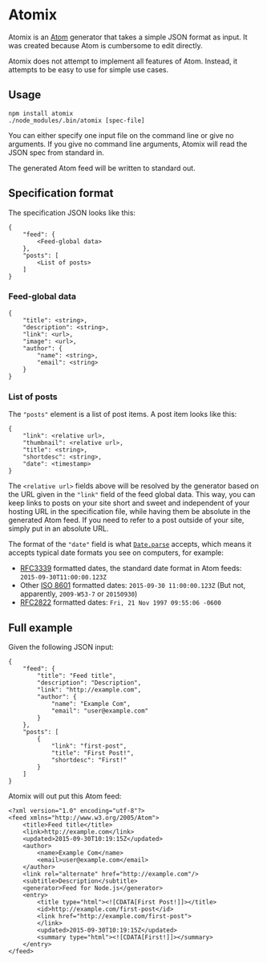 Atomix
======

Atomix is an [Atom][atom] generator that takes a simple JSON format as input. It
was created because Atom is cumbersome to edit directly.

Atomix does not attempt to implement all features of Atom. Instead, it attempts
to be easy to use for simple use cases.

[atom]: https://en.wikipedia.org/wiki/Atom_%28standard%29

Usage
-----

    npm install atomix
    ./node_modules/.bin/atomix [spec-file]

You can either specify one input file on the command line or give no arguments.
If you give no command line arguments, Atomix will read the JSON spec from
standard in.

The generated Atom feed will be written to standard out.

Specification format
--------------------

The specification JSON looks like this:

	{
		"feed": {
			<Feed-global data>
		},
		"posts": [
			<List of posts>
		]
	}

### Feed-global data ###

	{
		"title": <string>,
		"description": <string>,
		"link": <url>,
		"image": <url>,
		"author": {
			"name": <string>,
			"email": <string>
		}
	}

### List of posts ###

The `"posts"` element is a list of post items. A post item looks like this:

	{
		"link": <relative url>,
		"thumbnail": <relative url>,
		"title": <string>,
		"shortdesc": <string>,
		"date": <timestamp>
	}

The `<relative url>` fields above will be resolved by the generator based on the
URL given in the `"link"` field of the feed global data. This way, you can keep
links to posts on your site short and sweet and independent of your hosting URL
in the specification file, while having them be absolute in the generated Atom
feed. If you need to refer to a post outside of your site, simply put in an
absolute URL.

The format of the `"date"` field is what [`Date.parse`][date.parse] accepts,
which means it accepts typical date formats you see on computers, for example:

 * [RFC3339][rfc3339] formatted dates, the standard date format in Atom feeds:
  `2015-09-30T11:00:00.123Z`
 * Other [ISO 8601][iso8601] formatted dates: `2015-09-30 11:00:00.123Z`
   (But not, apparently, `2009-W53-7` or `20150930`)
 * [RFC2822][rfc2822] formatted dates: `Fri, 21 Nov 1997 09:55:06 -0600`

[date.parse]: https://developer.mozilla.org/en-US/docs/Web/JavaScript/Reference/Global_Objects/Date/parse
[rfc2822]: http://tools.ietf.org/html/rfc2822#page-14
[rfc3339]: https://www.ietf.org/rfc/rfc3339.txt
[iso8601]: https://xkcd.com/1179/

Full example
------------

Given the following JSON input:

	{
		"feed": {
			"title": "Feed title",
			"description": "Description",
			"link": "http://example.com",
			"author": {
				"name": "Example Com",
				"email": "user@example.com"
			}
		},
		"posts": [
			{
				"link": "first-post",
				"title": "First Post!",
				"shortdesc": "First!"
			}
		]
	}

Atomix will out put this Atom feed:

	<?xml version="1.0" encoding="utf-8"?>
	<feed xmlns="http://www.w3.org/2005/Atom">
		<title>Feed title</title>
		<link>http://example.com</link>
		<updated>2015-09-30T10:19:15Z</updated>
		<author>
			<name>Example Com</name>
			<email>user@example.com</email>
		</author>
		<link rel="alternate" href="http://example.com"/>
		<subtitle>Description</subtitle>
		<generator>Feed for Node.js</generator>
		<entry>
			<title type="html"><![CDATA[First Post!]]></title>
			<id>http://example.com/first-post</id>
			<link href="http://example.com/first-post">
			</link>
			<updated>2015-09-30T10:19:15Z</updated>
			<summary type="html"><![CDATA[First!]]></summary>
		</entry>
	</feed>
